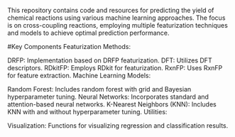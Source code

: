 This repository contains code and resources for predicting the yield of chemical reactions using various machine learning approaches. The focus is on cross-coupling reactions, employing multiple featurization techniques and models to achieve optimal prediction performance.

#Key Components Featurization Methods:

DRFP: Implementation based on DRFP featurization. DFT: Utilizes DFT descriptors. RDkitFP: Employs RDkit for featurization. RxnFP: Uses RxnFP for feature extraction. Machine Learning Models:

Random Forest: Includes random forest with grid and Bayesian hyperparameter tuning. Neural Networks: Incorporates standard and attention-based neural networks. K-Nearest Neighbors (KNN): Includes KNN with and without hyperparameter tuning. Utilities:

Visualization: Functions for visualizing regression and classification results.
